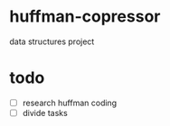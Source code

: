 # huffman-copressor
data structures project

# todo
- [ ] research huffman coding
- [ ] divide tasks
